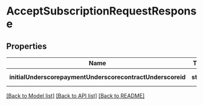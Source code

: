 # AcceptSubscriptionRequestResponse

## Properties
Name | Type | Description | Notes
------------ | ------------- | ------------- | -------------
**initialUnderscorepaymentUnderscorecontractUnderscoreid** | **string** |  | [default to null]

[[Back to Model list]](../README.md#documentation-for-models) [[Back to API list]](../README.md#documentation-for-api-endpoints) [[Back to README]](../README.md)


